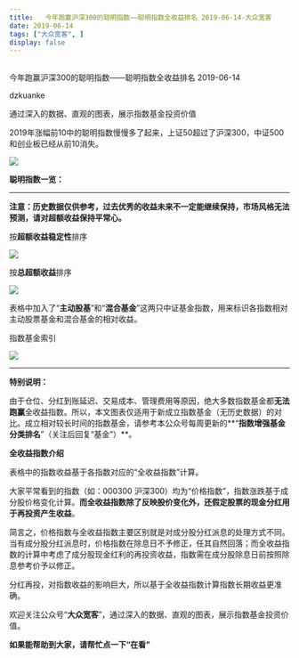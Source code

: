 ```yaml
---
title:   今年跑赢沪深300的聪明指数——聪明指数全收益排名 2019-06-14-大众宽客
date: 2019-06-14
tags: ["大众宽客", ]
display: false
---
```



## 



今年跑赢沪深300的聪明指数——聪明指数全收益排名 2019-06-14




dzkuanke




通过深入的数据、直观的图表，展示指数基金投资价值




2019年涨幅前10中的聪明指数慢慢多了起来，上证50超过了沪深300，中证500和创业板已经从前10消失。

<img class="rich_pages" data-ratio="0.5546218487394958" data-s="300,640" src="https://mmbiz.qpic.cn/mmbiz_png/PKw3FQPmhIgCFGYC4IfDuWPFyesU3RcA1KIj13OQKcb3tkGpHNoPlWDOvehudYJ9vTf4wJI2gmibNYBibzlXiaSuw/640?wx_fmt=png" data-type="png" data-w="952" style="">



**聪明指数一览：**

****

**注意：历史数据仅供参考，过去优秀的收益未来不一定能继续保持，市场风格无法预测，请对超额收益保持平常心。**



按**超额收益稳定性**排序

<img class="rich_pages" data-ratio="1.5876288659793814" data-s="300,640" src="https://mmbiz.qpic.cn/mmbiz_png/PKw3FQPmhIgCFGYC4IfDuWPFyesU3RcAOGuhHcDT3FEwic02tEa4IsoHO6OsHoT35JJFdrdEXltgEk5ku8mFKNA/640?wx_fmt=png" data-type="png" data-w="970" style="">



按**总超额收益**排序

<img class="rich_pages" data-ratio="1.5896907216494844" data-s="300,640" src="https://mmbiz.qpic.cn/mmbiz_png/PKw3FQPmhIgCFGYC4IfDuWPFyesU3RcACC0icAjoKkkkje0HAqVibej5WoK3EUHnOmtSoBoIGVTxjeib8kDjlCjDA/640?wx_fmt=png" data-type="png" data-w="970" style="">



表格中加入了“**主动股基**”和“**混合基金**”这两只中证基金指数，用来标识各指数相对主动股票基金和混合基金的相对收益。



指数基金索引

<img class="rich_pages" data-ratio="1.6285714285714286" data-s="300,640" src="https://mmbiz.qpic.cn/mmbiz_png/PKw3FQPmhIiaQUcjlcJulN6aouzkTdELBiamZwFIkN5iasZqPbKJicZ8AFzC1jrMSLdicXGYEPjdy14dOsrAsX6fWNw/640?wx_fmt=png" data-type="png" data-w="770" style=""/>

****



**特别说明：**



由于仓位、分红到账延迟、交易成本、管理费用等原因，绝大多数指数基金都**无法跑赢**全收益指数。所以，本文图表仅适用于新成立指数基金（无历史数据）的对比。成立相对较长时间的指数基金，请参考本公众号每周更新的**“****指数增强基金分类排名****”（关注后回复“基金”）**。



**全收益指数介绍**



表格中的指数收益基于各指数对应的“全收益指数”计算。



大家平常看到的指数（如：000300 沪深300）均为“价格指数”，指数涨跌基于成分股价格变化计算。**而全收益指数除了反映股价变化外，还假定股票的现金分红用于再投资产生收益**。



简言之，价格指数与全收益指数主要区别就是对成分股分红派息的处理方式不同。当有成分股分红派息时，价格指数在除息日不予修正，任其自然回落；而全收益指数的计算中考虑了成分股现金红利的再投资收益，指数需在成分股除息日前按照除息参考价予以修正。



分红再投，对指数收益的影响巨大，所以基于全收益指数计算指数长期收益更准确。





欢迎关注公众号“**大众宽客**”，通过深入的数据、直观的图表，展示指数基金投资价值。



**如果能帮助到大家，请帮忙点一下<strong style="max-width: 100%;box-sizing: border-box !important;word-wrap: break-word !important;">“在看”**</strong>